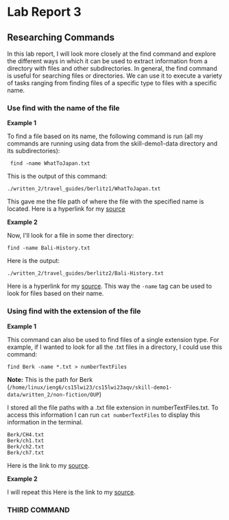 # Lab Report 3

## Researching Commands

In this lab report, I will look more closely at the find command and explore the different ways in which it can be used to extract information from a directory with files and other subdirectories. In general, the find command is useful for searching files or directories. We can use it to execute a variety of tasks ranging from finding files of a specific type to files with a specific name.

### Use find with the name of the file

**Example 1**

To find a file based on its name, the following command is run (all my commands are running using data from the skill-demo1-data directory and its subdirectories):

``` find -name WhatToJapan.txt```

This is the output of this command: 

```./written_2/travel_guides/berlitz1/WhatToJapan.txt```

This gave me the file path of where the file with the specified name is located. Here is a hyperlink for my [source](https://www.geeksforgeeks.org/find-command-in-linux-with-examples/)

**Example 2**

Now, I'll look for a file in some ther directory:

```find -name Bali-History.txt```

Here is the output:

```./written_2/travel_guides/berlitz2/Bali-History.txt```

Here is a hyperlink for my [source](https://www.geeksforgeeks.org/find-command-in-linux-with-examples/). This way the ```-name``` tag can be used to look for files based on their name. 

### Using find with the extension of the file

**Example 1**

This command can also be used to find files of a single extension type. For example, if I wanted to look for all the .txt files in a directory, I could use this command:

```find Berk -name *.txt > numberTextFiles```

**Note:** This is the path for Berk (```/home/linux/ieng6/cs15lwi23/cs15lwi23aqv/skill-demo1-data/written_2/non-fiction/OUP```)

I stored all the file paths with a .txt file extension in numberTextFiles.txt. To access this information I can run ```cat numberTextFiles``` to display this information in the terminal.

```
Berk/CH4.txt
Berk/ch1.txt
Berk/ch2.txt
Berk/ch7.txt
```

Here is the link to my [source](https://www.linode.com/docs/guides/find-files-in-linux-using-the-command-line/).

**Example 2**

I will repeat this 
Here is the link to my [source](https://www.linode.com/docs/guides/find-files-in-linux-using-the-command-line/).

### THIRD COMMAND






